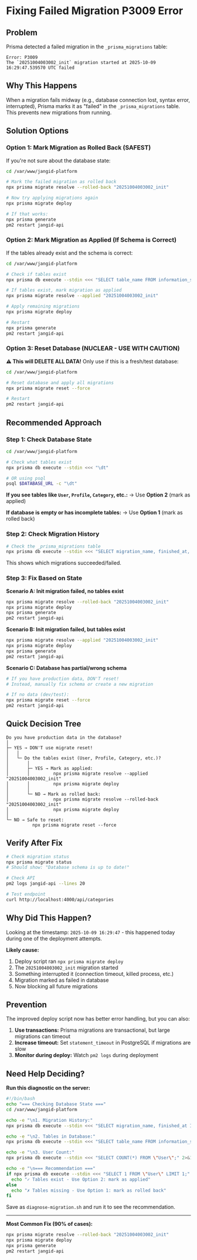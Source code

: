 # Fixing Failed Migration P3009 Error

## Problem
Prisma detected a failed migration in the `_prisma_migrations` table:
```
Error: P3009
The `20251004003002_init` migration started at 2025-10-09 16:29:47.539570 UTC failed
```

## Why This Happens
When a migration fails midway (e.g., database connection lost, syntax error, interrupted), Prisma marks it as "failed" in the `_prisma_migrations` table. This prevents new migrations from running.

## Solution Options

### Option 1: Mark Migration as Rolled Back (SAFEST)
If you're not sure about the database state:

```bash
cd /var/www/jangid-platform

# Mark the failed migration as rolled back
npx prisma migrate resolve --rolled-back "20251004003002_init"

# Now try applying migrations again
npx prisma migrate deploy

# If that works:
npx prisma generate
pm2 restart jangid-api
```

### Option 2: Mark Migration as Applied (If Schema is Correct)
If the tables already exist and the schema is correct:

```bash
cd /var/www/jangid-platform

# Check if tables exist
npx prisma db execute --stdin <<< "SELECT table_name FROM information_schema.tables WHERE table_schema = 'public';"

# If tables exist, mark migration as applied
npx prisma migrate resolve --applied "20251004003002_init"

# Apply remaining migrations
npx prisma migrate deploy

# Restart
npx prisma generate
pm2 restart jangid-api
```

### Option 3: Reset Database (NUCLEAR - USE WITH CAUTION)
**⚠️ This will DELETE ALL DATA!** Only use if this is a fresh/test database:

```bash
cd /var/www/jangid-platform

# Reset database and apply all migrations
npx prisma migrate reset --force

# Restart
pm2 restart jangid-api
```

## Recommended Approach

### Step 1: Check Database State
```bash
cd /var/www/jangid-platform

# Check what tables exist
npx prisma db execute --stdin <<< "\dt"

# OR using psql
psql $DATABASE_URL -c "\dt"
```

**If you see tables like `User`, `Profile`, `Category`, etc.:**
→ Use **Option 2** (mark as applied)

**If database is empty or has incomplete tables:**
→ Use **Option 1** (mark as rolled back)

### Step 2: Check Migration History
```bash
# Check the _prisma_migrations table
npx prisma db execute --stdin <<< "SELECT migration_name, finished_at, rolled_back_at, applied_steps_count FROM _prisma_migrations ORDER BY started_at;"
```

This shows which migrations succeeded/failed.

### Step 3: Fix Based on State

**Scenario A: Init migration failed, no tables exist**
```bash
npx prisma migrate resolve --rolled-back "20251004003002_init"
npx prisma migrate deploy
npx prisma generate
pm2 restart jangid-api
```

**Scenario B: Init migration failed, but tables exist**
```bash
npx prisma migrate resolve --applied "20251004003002_init"
npx prisma migrate deploy
npx prisma generate
pm2 restart jangid-api
```

**Scenario C: Database has partial/wrong schema**
```bash
# If you have production data, DON'T reset!
# Instead, manually fix schema or create a new migration

# If no data (dev/test):
npx prisma migrate reset --force
pm2 restart jangid-api
```

## Quick Decision Tree

```
Do you have production data in the database?
│
├─ YES → DON'T use migrate reset!
│   │
│   └─ Do the tables exist (User, Profile, Category, etc.)?
│       │
│       ├─ YES → Mark as applied:
│       │         npx prisma migrate resolve --applied "20251004003002_init"
│       │         npx prisma migrate deploy
│       │
│       └─ NO → Mark as rolled back:
│                 npx prisma migrate resolve --rolled-back "20251004003002_init"
│                 npx prisma migrate deploy
│
└─ NO → Safe to reset:
          npx prisma migrate reset --force
```

## Verify After Fix

```bash
# Check migration status
npx prisma migrate status
# Should show: "Database schema is up to date!"

# Check API
pm2 logs jangid-api --lines 20

# Test endpoint
curl http://localhost:4000/api/categories
```

## Why Did This Happen?

Looking at the timestamp: `2025-10-09 16:29:47` - this happened today during one of the deployment attempts.

**Likely cause:**
1. Deploy script ran `npx prisma migrate deploy`
2. The `20251004003002_init` migration started
3. Something interrupted it (connection timeout, killed process, etc.)
4. Migration marked as failed in database
5. Now blocking all future migrations

## Prevention

The improved deploy script now has better error handling, but you can also:

1. **Use transactions:** Prisma migrations are transactional, but large migrations can timeout
2. **Increase timeout:** Set `statement_timeout` in PostgreSQL if migrations are slow
3. **Monitor during deploy:** Watch `pm2 logs` during deployment

## Need Help Deciding?

**Run this diagnostic on the server:**

```bash
#!/bin/bash
echo "=== Checking Database State ==="
cd /var/www/jangid-platform

echo -e "\n1. Migration History:"
npx prisma db execute --stdin <<< "SELECT migration_name, finished_at IS NOT NULL as finished, rolled_back_at IS NOT NULL as rolled_back FROM _prisma_migrations ORDER BY started_at;"

echo -e "\n2. Tables in Database:"
npx prisma db execute --stdin <<< "SELECT table_name FROM information_schema.tables WHERE table_schema = 'public' ORDER BY table_name;"

echo -e "\n3. User Count:"
npx prisma db execute --stdin <<< "SELECT COUNT(*) FROM \"User\";" 2>&1 || echo "User table doesn't exist"

echo -e "\n=== Recommendation ==="
if npx prisma db execute --stdin <<< "SELECT 1 FROM \"User\" LIMIT 1;" 2>/dev/null; then
  echo "✓ Tables exist - Use Option 2: mark as applied"
else
  echo "✗ Tables missing - Use Option 1: mark as rolled back"
fi
```

Save as `diagnose-migration.sh` and run it to see the recommendation.

---

**Most Common Fix (90% of cases):**
```bash
npx prisma migrate resolve --rolled-back "20251004003002_init"
npx prisma migrate deploy
npx prisma generate
pm2 restart jangid-api
```
